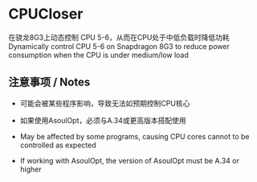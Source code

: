 # CPUCloser
在骁龙8G3上动态控制 CPU 5-6，从而在CPU处于中低负载时降低功耗  
Dynamically control CPU 5-6 on Snapdragon 8G3 to reduce power consumption when the CPU is under medium/low load

## 注意事项 / Notes
- 可能会被某些程序影响，导致无法如预期控制CPU核心
- 如果使用AsoulOpt，必须与A.34或更高版本搭配使用
  
- May be affected by some programs, causing CPU cores cannot to be controlled as expected  
- If working with AsoulOpt, the version of AsoulOpt must be A.34 or higher  

